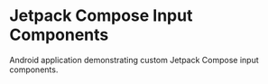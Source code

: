 # Jetpack Compose Input Components

Android application demonstrating custom Jetpack Compose input components.
